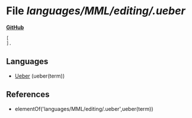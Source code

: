 # File _languages/MML/editing/.ueber_
**[GitHub](https://github.com/softlang/yas/blob/master/languages/MML/editing/.ueber)**
```
[
].

```

## Languages
* [Ueber](../languages/Ueber.md) (ueber(term))

## References
* elementOf('languages/MML/editing/.ueber',ueber(term))

